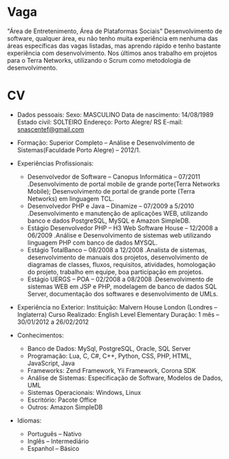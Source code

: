 Vaga
====

"Área de Entretenimento, Área de Plataformas Sociais"
Desenvolvimento de software, qualquer área, eu não tenho muita experiência em nenhuma das áreas específicas das vagas listadas, 
mas aprendo rápido e tenho bastante experiência com desenvolvimento.
Nos últimos anos trabalho em projetos para o Terra Networks, utilizando o Scrum como metodologia de desenvolvimento.

CV
==

- Dados pessoais:
	Sexo: MASCULINO
	Data de nascimento: 14/08/1989
	Estado civil: SOLTEIRO
	Endereço: Porto Alegre/ RS
	E-mail: snascentef@gmail.com
	
- Formação:
	Superior Completo – Análise e Desenvolvimento de Sistemas(Faculdade Porto Alegre) – 2012/1.
	
- Experiências Profissionais:
	- Desenvolvedor de Software – Canopus Informática – 07/2011
		.Desenvolvimento de portal mobile de grande porte(Terra Networks Mobile); Desenvolvimento de portal de grande porte (Terra Networks) em linguagem TCL.		
	- Desenvolvedor PHP e Java – Dinamize – 07/2009 a 5/2010
		.Desenvolvimento e manutenção de aplicações WEB, utilizando banco e dados PostgreSQL, MySQL e Amazon SimpleDB.		
	- Estágio Desenvolvedor PHP – H3 Web Software House – 12/2008 a 06/2009
		.Análise e Desenvolvimento de sistemas web utilizando linguagem PHP com banco de dados MYSQL.		
	- Estágio TotalBanco – 08/2008 a 12/2008
		.Analista de sistemas, desenvolvimento de manuais dos projetos, desenvolvimento de diagramas de classes, fluxos, requisitos, atividades, homologação do projeto, trabalho em equipe, boa participação em projetos.
	- Estágio UERGS – POA – 02/2008 a 08/2008
		.Desenvolvimento de sistemas WEB em JSP e PHP, modelagem de banco de dados SQL Server, documentação dos softwares e desenvolvimento de UMLs.

- Experiência no Exterior:
	Instituição: Malvern House London (Londres – Inglaterra)
	Curso Realizado: English Level Elementary
	Duração: 1 mês – 30/01/2012 a 26/02/2012
	
- Conhecimentos:
	- Banco de Dados: MySql, PostgreSQL, Oracle, SQL Server
	- Programação: Lua, C, C#, C++, Python, CSS, PHP, HTML, JavaScript, Java
	- Frameworks: Zend Framework, Yii Framework, Corona SDK
	- Análise de Sistemas: Especificação de Software, Modelos de Dados, UML
	- Sistemas Operacionais: Windows, Linux
	- Escritório: Pacote Office
	- Outros: Amazon SimpleDB

- Idiomas:
	- Português – Nativo
	- Inglês – Intermediário
	- Espanhol – Básico
	

